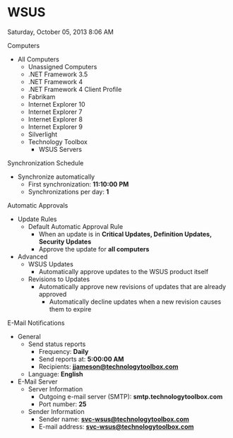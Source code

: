 ﻿# WSUS

Saturday, October 05, 2013
8:06 AM

Computers

- All Computers
  - Unassigned Computers
  - .NET Framework 3.5
  - .NET Framework 4
  - .NET Framework 4 Client Profile
  - Fabrikam
  - Internet Explorer 10
  - Internet Explorer 7
  - Internet Explorer 8
  - Internet Explorer 9
  - Silverlight
  - Technology Toolbox
    - WSUS Servers

Synchronization Schedule

- Synchronize automatically
  - First synchronization: **11:10:00 PM**
  - Synchronizations per day: **1**

Automatic Approvals

- Update Rules
  - Default Automatic Approval Rule
    - When an update is in **Critical Updates, Definition Updates, Security Updates**
    - Approve the update for **all computers**
- Advanced
  - WSUS Updates
    - Automatically approve updates to the WSUS product itself
  - Revisions to Updates
    - Automatically approve new revisions of updates that are already approved
      - Automatically decline updates when a new revision causes them to expire

E-Mail Notifications

- General
  - Send status reports
    - Frequency: **Daily**
    - Send reports at: **5:00:00 AM**
    - Recipients: **jjameson@technologytoolbox.com**
  - Language: **English**
- E-Mail Server
  - Server Information
    - Outgoing e-mail server (SMTP): **smtp.technologytoolbox.com**
    - Port number: **25**
  - Sender Information
    - Sender name: **svc-wsus@technologytoolbox.com**
    - E-mail address: **svc-wsus@technologytoolbox.com**


